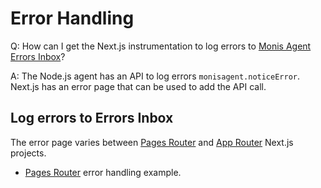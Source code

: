 # Error Handling

Q: How can I get the Next.js instrumentation to log errors to [Monis Agent Errors Inbox](https://docs.monisagent.com/docs/errors-inbox/errors-inbox/)?

A: The Node.js agent has an API to log errors `monisagent.noticeError`. Next.js has an error page that can be used to add the API call. 

## Log errors to Errors Inbox

The error page varies between [Pages Router](https://nextjs.org/docs/pages/building-your-application/routing/custom-error) and [App Router](https://nextjs.org/docs/app/building-your-application/routing/error-handling) Next.js projects.

* [Pages Router](https://github.com/Cryptoking28/monisagent-node-examples/blob/9415503f3bd78fa5d87a7214596d51c946199474/nextjs/nextjs-legacy/pages/_error.jsx) error handling example.


